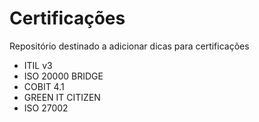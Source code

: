 Certificações
=============

Repositório destinado a adicionar dicas para certificações

* ITIL v3
* ISO 20000 BRIDGE
* COBIT 4.1
* GREEN IT CITIZEN
* ISO 27002
